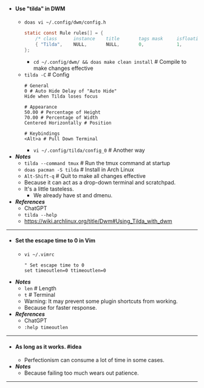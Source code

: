 - #### Use "tilda" in DWM
    - `doas vi ~/.config/dwm/config.h`
      ```c
      static const Rule rules[] = {
          /* class      instance    title       tags mask     isfloating   monitor */
          { "Tilda",    NULL,       NULL,       0,            1,           -1 },
      };
      ```
        - `cd ~/.config/dwm/ && doas make clean install` # Compile to make changes effective
    - `tilda -C` # Config
      ```
      # General
      0 # Auto Hide Delay of "Auto Hide"
      Hide when Tilda loses focus

      # Appearance
      50.00 # Percentage of Height
      70.00 # Percentage of Width
      Centered Horizontally # Position
      
      # Keybindings
      <Alt>a # Pull Down Terminal
      ```
        - `vi ~/.config/tilda/config_0` # Another way
- ***Notes***
    - `tilda --command tmux` # Run the tmux command at startup
    - `doas pacman -S tilda` # Install in Arch Linux
    - `Alt-Shift-q` # Quit to make all changes effective
    - Because it can act as a drop-down terminal and scratchpad.
    - It's a little tasteless.
        - We already have st and dmenu.
- ***References***
    - ChatGPT
    - `tilda --help`
    - https://wiki.archlinux.org/title/Dwm#Using_Tilda_with_dwm
- ---
- #### Set the escape time to 0 in Vim
    - `vi ~/.vimrc`
      ```
      " Set escape time to 0
      set timeoutlen=0 ttimeoutlen=0
      ```
- ***Notes***
    - `len` # Length
    - `t` # Terminal
    - Warning: It may prevent some plugin shortcuts from working.
    - Because for faster response.
- ***References***
    - ChatGPT
    - `:help timeoutlen`
- ---
- #### As long as it works. #idea
    - Perfectionism can consume a lot of time in some cases.
- ***Notes***
    - Because failing too much wears out patience.
- ---
